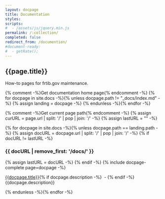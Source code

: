 ```yaml
---
layout: docpage
title: Documentation
styles:
scripts:
#  - /assets/js/jquery.min.js
permalink: /:collection/
completed: false
redirect_from: /documention/
#document-ready:
#  - getRate();
---
```


## {{page.title}}

How-to pages for frtib.gov maintenance.

{% comment -%}Get documentation home page{% endcomment -%}
{% for docpage in site.docs -%}{% unless docpage.path != "_docs/index.md" -%}
{% assign landing = docpage -%}
{% endunless -%}{% endfor -%}

{% comment -%}Get current page path{% endcomment -%}
{% assign curURL = page.url | split: '/' | pop | join: '/' -%}
{% assign lastURL = "" -%}

{% for docpage in site.docs -%}{% unless docpage.path == landing.path -%}
{% assign docURL = docpage.url | split: '/' | pop | join: '/' -%}
{% if docURL != lastURL -%}
  <h3>{{ docURL | remove_first: '/docs/' }}</h3>
  {% assign lastURL = docURL -%}
{% endif -%}
{% include docpage-complete page=docpage -%}

[{{docpage.title}}]({{site.baseurl}}{{docpage.url}}){% if docpage.description -%}&nbsp; - {% endif -%}{{docpage.description}}

{% endunless -%}{% endfor -%}
